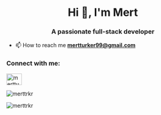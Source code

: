 <h1 align="center">Hi 👋, I'm Mert</h1>
<h3 align="center">A passionate full-stack developer</h3>

- 📫 How to reach me **mertturker99@gmail.com**

<h3 align="left">Connect with me:</h3>
<p align="left">
<a href="https://linkedin.com/in/mertturker" target="blank"><img align="center" src="https://raw.githubusercontent.com/rahuldkjain/github-profile-readme-generator/master/src/images/icons/Social/linked-in-alt.svg" alt="mertturker" height="30" width="40" /></a>
</p>

<p><img align="center" src="https://github-readme-stats.vercel.app/api/top-langs?username=merttrkr&show_icons=true&locale=en&layout=compact" alt="merttrkr" /></p>

<p><img align="center" src="https://github-readme-streak-stats.herokuapp.com/?user=merttrkr&" alt="merttrkr" /></p>

